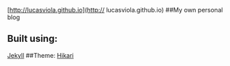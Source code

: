 [http://lucasviola.github.io](http:// lucasviola.github.io)
##My own personal blog
## Built using: 
[Jekyll](http://jekyllrb.com/)
##Theme: 
[Hikari](http://jekyllthemes.org/themes/hikari/)



